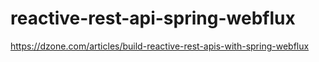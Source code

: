 # reactive-rest-api-spring-webflux

https://dzone.com/articles/build-reactive-rest-apis-with-spring-webflux
